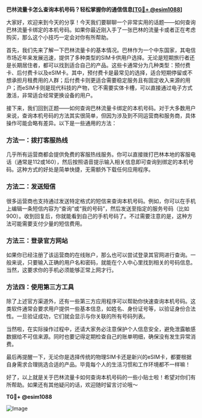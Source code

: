 **巴林流量卡怎么查询本机号码？轻松掌握你的通信信息[[TG💪+ @esim1088](https://t.me/s/esim1088)]**

大家好，欢迎来到今天的分享！今天我们要聊聊一个非常实用的话题——如何查询巴林流量卡绑定的本机号码。如果你最近刚入手了一张巴林的流量卡或者正在考虑购买，那么这个小技巧一定会对你有所帮助。

首先，我们先来了解一下巴林流量卡的基本情况。巴林作为一个中东国家，其电信市场近年来发展迅速，提供了多种类型的SIM卡供用户选择。无论是短期旅行者还是长期居住者，都可以找到适合自己的产品。这些卡通常分为几种类型：预付费卡、后付费卡以及eSIM卡。其中，预付费卡是最常见的选择，适合短期停留或不想承担月租费用的人群；后付费卡则更适合需要稳定服务且有固定收入来源的用户；而eSIM卡则是现代科技的产物，它不需要实体卡槽，可以直接通过电子方式激活，非常适合经常更换设备的用户。

接下来，我们回到正题——如何查询巴林流量卡绑定的本机号码。对于大多数用户来说，查询本机号码的方法其实很简单，但因为涉及到不同运营商和服务商，具体操作可能会略有差异。以下是一些通用的方法：

### 方法一：拨打客服热线
几乎所有运营商都会提供免费的客服热线服务。你可以直接拨打巴林本地的客服电话（通常是112或160），然后按照语音提示输入相关信息即可查询到绑定的本机号码。这种方式的好处是简单快捷，无需额外下载任何应用程序。

### 方法二：发送短信
很多运营商也支持通过发送特定格式的短信来查询本机号码。例如，你可以在手机上编辑一条短信内容为“查询”或“我的号码”，然后发送至指定的服务号码（比如900）。收到回复后，你就能看到自己的手机号码了。不过需要注意的是，这种方法可能需要支付少量的短信费用。

### 方法三：登录官方网站
如果你已经注册了该运营商的在线账户，那么也可以尝试登录其官网进行查询。一般来说，只要输入正确的用户名和密码，就能在个人中心里找到相关的号码信息。当然，这要求你的手机必须能够正常上网才行。

### 方法四：使用第三方工具
除了上述官方渠道外，还有一些第三方应用程序可以帮助你快速查询本机号码。这类软件通常会要求用户提供一些基本信息，如姓名、身份证号等，以验证身份合法性。一旦验证成功，它们就会显示与你关联的所有号码列表。

当然啦，在实际操作过程中，还请大家务必注意保护个人信息安全，避免泄露敏感数据给不可信来源。同时也要记得定期检查自己的账单明细，确保没有发生异常消费。

最后再提醒一下，无论你是选择传统的物理SIM卡还是新兴的eSIM卡，都要根据自身需求合理挑选合适的产品。毕竟每个人的生活习惯和工作环境都不一样嘛！

好了，以上就是关于巴林流量卡如何查询本机号码的一些小贴士啦！希望对你们有所帮助。如果还有其他疑问的话，欢迎随时留言讨论哦～ 

**TG💪+ @esim1088**

![Image](https://i.postimg.cc/4NQfJmqS/Snipaste-2025-05-13-00-14-12.png)
